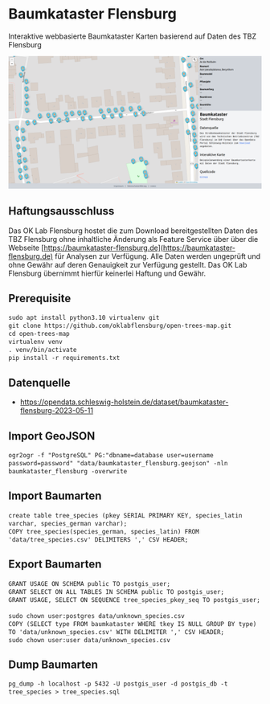 # Baumkataster Flensburg

Interaktive webbasierte Baumkataster Karten basierend auf Daten des TBZ Flensburg


![Screenshot Baumkataster Karte](https://raw.githubusercontent.com/oklabflensburg/open-trees-map/main/baumkataster_stadt_flensburg.png)


## Haftungsausschluss
Das OK Lab Flensburg hostet die zum Download bereitgestellten Daten des TBZ Flensburg ohne inhaltliche Änderung als Feature Service über über die Webseite [https://baumkataster-flensburg.de](https://baumkataster-flensburg.de) für Analysen zur Verfügung. Alle Daten werden ungeprüft und ohne Gewähr auf deren Genauigkeit zur Verfügung gestellt. Das OK Lab Flensburg übernimmt hierfür keinerlei Haftung und Gewähr.


## Prerequisite

```
sudo apt install python3.10 virtualenv git
git clone https://github.com/oklabflensburg/open-trees-map.git
cd open-trees-map
virtualenv venv
. venv/bin/activate
pip install -r requirements.txt
```


## Datenquelle

- https://opendata.schleswig-holstein.de/dataset/baumkataster-flensburg-2023-05-11


## Import GeoJSON

```
ogr2ogr -f "PostgreSQL" PG:"dbname=database user=username password=password" "data/baumkataster_flensburg.geojson" -nln baumkataster_flensburg -overwrite
```


## Import Baumarten

```
create table tree_species (pkey SERIAL PRIMARY KEY, species_latin varchar, species_german varchar);
COPY tree_species(species_german, species_latin) FROM 'data/tree_species.csv' DELIMITERS ',' CSV HEADER;
```


## Export Baumarten

```
GRANT USAGE ON SCHEMA public TO postgis_user;
GRANT SELECT ON ALL TABLES IN SCHEMA public TO postgis_user;
GRANT USAGE, SELECT ON SEQUENCE tree_species_pkey_seq TO postgis_user;

sudo chown user:postgres data/unknown_species.csv
COPY (SELECT type FROM baumkataster WHERE tkey IS NULL GROUP BY type) TO 'data/unknown_species.csv' WITH DELIMITER ',' CSV HEADER;
sudo chown user:user data/unknown_species.csv
```


## Dump Baumarten

```
pg_dump -h localhost -p 5432 -U postgis_user -d postgis_db -t tree_species > tree_species.sql
```
